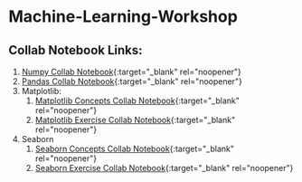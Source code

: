 # Machine-Learning-Workshop
## Collab Notebook Links:
1. [Numpy Collab Notebook](https://colab.research.google.com/drive/1AOa2PyWcSzRYBw4CvX2d5lywl8_U304z?usp=sharing){:target="_blank" rel="noopener"}
2. [Pandas Collab Notebook](https://colab.research.google.com/drive/12AcLYSt6yW2khCBEfJ4n0ZTRqbwT216w?usp=sharing){:target="_blank" rel="noopener"}
3. Matplotlib:
    1. [Matplotlib Concepts Collab Notebook](https://colab.research.google.com/drive/1XsRIsL3iobaufjvauzsDK08BOyCt2j3f?usp=sharing){:target="_blank" rel="noopener"}
    2. [Matplotlib Exercise Collab Notebook](https://colab.research.google.com/drive/11DJoA0weCMkdGpTajQNc8tR_EnNCDsqf?usp=sharing){:target="_blank" rel="noopener"}
4. Seaborn
    1. [Seaborn Concepts Collab Notebook](https://colab.research.google.com/drive/14IWsnJVLu0EFp8mTs8h4mSduBL7zugbG?usp=sharing){:target="_blank" rel="noopener"}
    2. [Seaborn Exercise Collab Notebook](https://colab.research.google.com/drive/1okRdo3eLmf9riv2Ye4_fKTRxPXXe97UZ?usp=sharing){:target="_blank" rel="noopener"}
